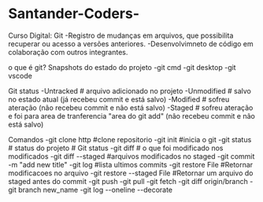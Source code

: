 # Santander-Coders-
Curso Digital: Git
-Registro de mudanças em arquivos, que possibilita recuperar ou acesso a versões anteriores.
-Desenvolvimneto de código em colaboração com outros integrantes.

o que é git?
Snapshots do estado do projeto
-git cmd
-git desktop
-git vscode

Git status
-Untracked # arquivo adicionado no projeto
-Unmodified # salvo no estado atual (já recebeu commit e está salvo)
-Modified # sofreu ateração (não recebeu commit e não está salvo)
-Staged # sofreu ateração e foi para area de tranferencia "area do git add" (não recebeu commit e não está salvo)

Comandos
-git clone http #clone repositorio
-git init #inicia o git
-git status # status do projeto # Git status
-git diff # o que foi modificado nos modificados
-git diff --staged #arquivos modificados no staged
-git commit -m "add new title"
-git log #lista ultimos commits
-git restore File #Retornar modificacoes no arquivo
-git restore --staged File #Retornar um arquivo do staged antes do commit
-git push
-git pull
-git fetch
-git diff origin/branch
-git branch new_name -git log --oneline --decorate
